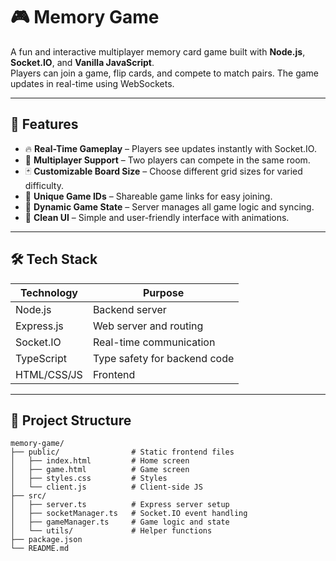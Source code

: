 # 🎮 Memory Game

A fun and interactive multiplayer memory card game built with **Node.js**, **Socket.IO**, and **Vanilla JavaScript**.  
Players can join a game, flip cards, and compete to match pairs. The game updates in real-time using WebSockets.

---

## 🚀 Features

- 🔥 **Real-Time Gameplay** – Players see updates instantly with Socket.IO.  
- 👥 **Multiplayer Support** – Two players can compete in the same room.  
- 🃏 **Customizable Board Size** – Choose different grid sizes for varied difficulty.  
- 🔐 **Unique Game IDs** – Shareable game links for easy joining.  
- 🔄 **Dynamic Game State** – Server manages all game logic and syncing.  
- 🎨 **Clean UI** – Simple and user-friendly interface with animations.  

---

## 🛠️ Tech Stack

| Technology      | Purpose                          |
|-----------------|---------------------------------|
| Node.js         | Backend server                  |
| Express.js      | Web server and routing          |
| Socket.IO       | Real-time communication         |
| TypeScript      | Type safety for backend code    |
| HTML/CSS/JS     | Frontend                        |

---

## 📂 Project Structure

```plaintext
memory-game/
├── public/                # Static frontend files
│   ├── index.html         # Home screen
│   ├── game.html          # Game screen
│   ├── styles.css         # Styles
│   └── client.js          # Client-side JS
├── src/
│   ├── server.ts          # Express server setup
│   ├── socketManager.ts   # Socket.IO event handling
│   ├── gameManager.ts     # Game logic and state
│   └── utils/             # Helper functions
├── package.json
└── README.md
